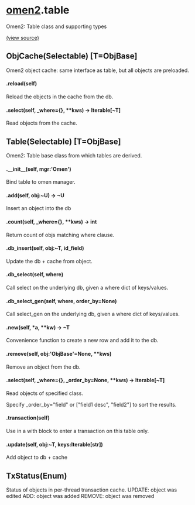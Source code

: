 # [omen2](omen2.md).table
Omen2: Table class and supporting types


[(view source)](https://github.com/atakamallc/omen2/blob/master/omen2/table.py)
## ObjCache(Selectable) [T=ObjBase]
Omen2 object cache: same interface as table, but all objects are preloaded.


#### .reload(self)
Reload the objects in the cache from the db.

#### .select(self, \_where={}, **kws) -> Iterable[~T]
Read objects from the cache.


## Table(Selectable) [T=ObjBase]
Omen2: Table base class from which tables are derived.


#### .\_\_init\_\_(self, mgr:'Omen')
Bind table to omen manager.

#### .add(self, obj:~U) -> ~U
Insert an object into the db

#### .count(self, \_where={}, **kws) -> int
Return count of objs matching where clause.

#### .db\_insert(self, obj:~T, id\_field)
Update the db + cache from object.

#### .db\_select(self, where)
Call select on the underlying db, given a where dict of keys/values.

#### .db\_select\_gen(self, where, order\_by=None)
Call select_gen on the underlying db, given a where dict of keys/values.

#### .new(self, *a, **kw) -> ~T
Convenience function to create a new row and add it to the db.

#### .remove(self, obj:'ObjBase'=None, **kws)
Remove an object from the db.

#### .select(self, \_where={}, \_order\_by=None, **kws) -> Iterable[~T]
Read objects of specified class.

Specify _order_by="field" or ["field1 desc", "field2"] to sort the results.


#### .transaction(self)
Use in a with block to enter a transaction on this table only.

#### .update(self, obj:~T, keys:Iterable[str])
Add object to db + cache


## TxStatus(Enum)
Status of objects in per-thread transaction cache.
UPDATE: object was edited
ADD: object was added
REMOVE: object was removed




